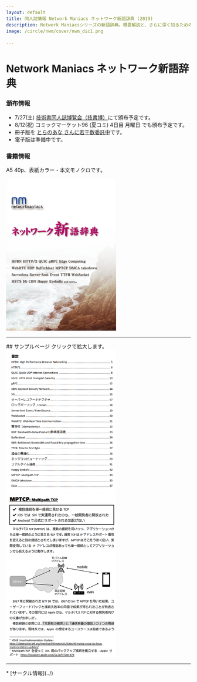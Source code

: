 ```yaml
---
layout: default
title: 同人誌情報 Network Maniacs ネットワーク新語辞典 (2019)
description: Network Maniacsシリーズの新語辞典。概要解説と、さらに深く知るためのポインタを示す。
image: /circle/nwm/cover/nwm_dic1.png

---
```


Network Maniacs ネットワーク新語辞典
====

### 頒布情報

* 7/27(土) [技術書同人誌博覧会（技書博）](https://gishohaku.dev/)にて頒布予定です。
* 8/12(祝) コミックマーケット96 (夏コミ) 4日目 月曜日 でも頒布予定です。
* 冊子版を [とらのあな さんに若干数委託中](https://ec.toranoana.shop/tora/ec/item/040030769470)です。
* 電子版は準備中です。

### 書籍情報
A5 40p、表紙カラー・本文モノクロです。

<a href="./cover/nwm_dic1.png" rel="lightbox">
  <img src="./cover/nwm_dic1.png" alt="表紙" style="width: 300px;"/>
</a>

<hr/>
## サンプルページ
クリックで拡大します。


<a href="./sample/nwm_dic1_index.png" rel="lightbox">
  <img src="./sample/nwm_dic1_index.png" alt="目次" style="width: 300px;"/>
</a>
<a href="./sample/nwm_dic1_mptcp.png" rel="lightbox">
  <img src="./sample/nwm_dic1_mptcp.png" alt="内容サンプル1" style="width: 300px;"/>
</a>

<hr/>
* [サークル情報](../)
